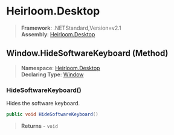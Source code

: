 # Heirloom.Desktop

> **Framework**: .NETStandard,Version=v2.1  
> **Assembly**: [Heirloom.Desktop][0]

## Window.HideSoftwareKeyboard (Method)

> **Namespace**: [Heirloom.Desktop][0]  
> **Declaring Type**: [Window][1]

### HideSoftwareKeyboard()

Hides the software keyboard.

```cs
public void HideSoftwareKeyboard()
```

> **Returns** - `void`

[0]: ../../../Heirloom.Desktop.md
[1]: ../Window.md

